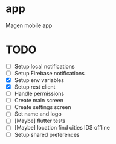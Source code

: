 # app

Magen mobile app

# TODO
- [ ] Setup local notifications
- [ ] Setup Firebase notifications
- [x] Setup env variables
- [x] Setup rest client
- [ ] Handle permissions
- [ ] Create main screen
- [ ] Create settings screen
- [ ] Set name and logo
- [ ] [Maybe] flutter tests
- [ ] [Maybe] location find cities IDS offline
- [ ] Setup shared preferences
